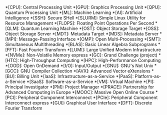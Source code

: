 *[CPU]: Central Processing Unit
*[GPU]: Graphics Processing Unit
*[QPU]: Quantum Processing Unit
*[ML]: Machine Learning
*[AI]: Artificial Intelligence
*[SSH]: Secure SHell
*[SLURM]: Simple Linux Utility for Resource Management
*[FLOPS]: Floating Point Operations Per Second
*[QLM]: Quantum Learning Machine
*[OST]: Object Storage Target
*[OSS]: Object Storage Server
*[MDT]: Metadata Target
*[MDS]: Metadata Server
*[MPI]: Message-Passing Interface
*[OMP]: Open Multi-Processing
*[SMT]: Simultaneous Multithreading
*[BLAS]: Basic Linear Algebra Subprograms
*[FFT]: Fast Fourier Transform
*[LUMI]: Large Unified Modern Infrastructure
*[NVMe]: Non-Volatile Memory express
*[GC]: Grand Challenge (project)
*[HTC]: High-Throughput Computing
*[HPC]: High-Performance Computing
*[OOD]: Open OnDemand
*[I/O]: Input/Output
*[GNU]: GNU's Not Unix
*[GCC]: GNU Compiler Collection
*[AVX]: Advanced Vector eXtensions
*[BU]: Billing Unit
*[IaaS]: Infrastructure-as-a-Service
*[PaaS]: Platform-as-a-Service
*[SaaS]: Software-as-a-Service
*[VM]: Virtual Machine
*[PI]: Principal Investigator
*[PM]: Project Manager
*[PRACE]: Partnership for Advanced Computing in Europe
*[MOOC]: Massive Open Online Course
*[PCI]: Peripheral Component Interconnect
*[PCIe]: Peripheral Component Interconnect express
*[GUI]: Graphical User Interface
*[DFT]: Discrete Fourier Transform
